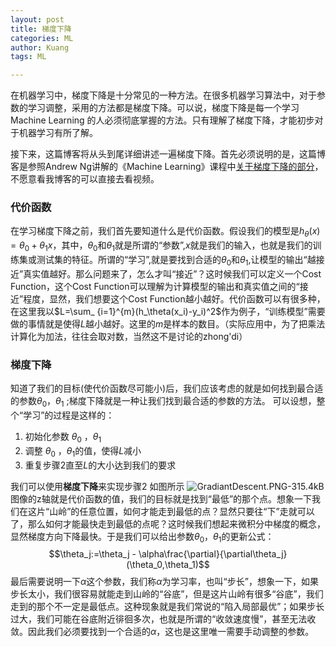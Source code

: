```yaml
---
layout: post
title: 梯度下降
categories: ML
author: Kuang
tags: ML

---
```


在机器学习中，梯度下降是十分常见的一种方法。在很多机器学习算法中，对于参数的学习调整，采用的方法都是梯度下降。可以说，梯度下降是每一个学习Machine Learning 的人必须彻底掌握的方法。只有理解了梯度下降，才能初步对于机器学习有所了解。




接下来，这篇博客将从头到尾详细讲述一遍梯度下降。首先必须说明的是，这篇博客是参照Andrew Ng讲解的《Machine Learning》课程中[关于梯度下降的部分][1]，不愿意看我博客的可以直接去看视频。

### 代价函数

在学习梯度下降之前，我们首先要知道什么是代价函数。假设我们的模型是$h_\theta(x)=\theta_0+\theta_1x$，其中，$\theta_0$和$\theta_1$就是所谓的“参数”,$x$就是我们的输入，也就是我们的训练集或测试集的特征。所谓的“学习”,就是要找到合适的$\theta_0$和$\theta_1$,让模型的输出“越接近”真实值越好。那么问题来了，怎么才叫“接近”？这时候我们可以定义一个Cost Function，这个Cost Function可以理解为计算模型的输出和真实值之间的“接近”程度，显然，我们想要这个Cost Function越小越好。代价函数可以有很多种，在这里我以$L=\sum_ {i=1}^{m}(h_\theta(x_i)-y_i)^2$作为例子，“训练模型”需要做的事情就是使得$L$越小越好。这里的$m$是样本的数目。（实际应用中，为了把乘法计算化为加法，往往会取对数，当然这不是讨论的zhong'di）

### 梯度下降

知道了我们的目标(使代价函数尽可能小)后，我们应该考虑的就是如何找到最合适的参数$\theta_0$，$\theta_1$ ;梯度下降就是一种让我们找到最合适的参数的方法。
可以设想，整个“学习”的过程是这样的：

1. 初始化参数 $\theta_0$ ，$\theta_1$
2. 调整 $\theta_0$ ，$\theta_1$的值，使得$L$减小
3. 重复步骤2直至$L$的大小达到我们的要求

我们可以使用**梯度下降**来实现步骤2
如图所示
![GradiantDescent.PNG-315.4kB][2]
图像的z轴就是代价函数的值，我们的目标就是找到“最低”的那个点。想象一下我们在这片“山岭”的任意位置，如何才能走到最低的点？显然只要往“下”走就可以了，那么如何才能最快走到最低的点呢？这时候我们想起来微积分中梯度的概念，显然梯度方向下降最快。于是我们可以给出参数$\theta_0$，$\theta_1$的更新公式：$$\theta_j:=\theta_j - \alpha\frac{\partial}{\partial\theta_j}(\theta_0,\theta_1)$$
最后需要说明一下$\alpha$这个参数，我们称$\alpha$为学习率，也叫“步长”，想象一下，如果步长太小，我们很容易就能走到山岭的“谷底”，但是这片山岭有很多“谷底”，我们走到的那个不一定是最低点。这种现象就是我们常说的“陷入局部最优”；如果步长过大，我们可能在谷底附近徘徊多次，也就是所谓的“收敛速度慢”，甚至无法收敛。因此我们必须要找到一个合适的$\alpha$，这也是这里唯一需要手动调整的参数。


  [1]: https://www.coursera.org/learn/machine-learning/lecture/8SpIM/gradient-descent
  [2]: http://static.zybuluo.com/kuangjun/fzh5zrogw2mdyza85xuie4be/GradiantDescent.PNG